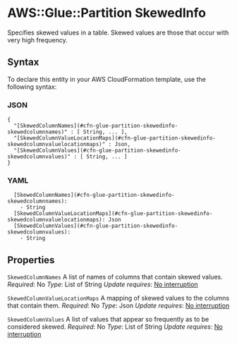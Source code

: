 # AWS::Glue::Partition SkewedInfo<a name="aws-properties-glue-partition-skewedinfo"></a>

Specifies skewed values in a table\. Skewed values are those that occur with very high frequency\.

## Syntax<a name="aws-properties-glue-partition-skewedinfo-syntax"></a>

To declare this entity in your AWS CloudFormation template, use the following syntax:

### JSON<a name="aws-properties-glue-partition-skewedinfo-syntax.json"></a>

```
{
  "[SkewedColumnNames](#cfn-glue-partition-skewedinfo-skewedcolumnnames)" : [ String, ... ],
  "[SkewedColumnValueLocationMaps](#cfn-glue-partition-skewedinfo-skewedcolumnvaluelocationmaps)" : Json,
  "[SkewedColumnValues](#cfn-glue-partition-skewedinfo-skewedcolumnvalues)" : [ String, ... ]
}
```

### YAML<a name="aws-properties-glue-partition-skewedinfo-syntax.yaml"></a>

```
  [SkewedColumnNames](#cfn-glue-partition-skewedinfo-skewedcolumnnames):
    - String
  [SkewedColumnValueLocationMaps](#cfn-glue-partition-skewedinfo-skewedcolumnvaluelocationmaps): Json
  [SkewedColumnValues](#cfn-glue-partition-skewedinfo-skewedcolumnvalues):
    - String
```

## Properties<a name="aws-properties-glue-partition-skewedinfo-properties"></a>

`SkewedColumnNames`  <a name="cfn-glue-partition-skewedinfo-skewedcolumnnames"></a>
A list of names of columns that contain skewed values\.
*Required*: No
*Type*: List of String
*Update requires*: [No interruption](https://docs.aws.amazon.com/AWSCloudFormation/latest/UserGuide/using-cfn-updating-stacks-update-behaviors.html#update-no-interrupt)

`SkewedColumnValueLocationMaps`  <a name="cfn-glue-partition-skewedinfo-skewedcolumnvaluelocationmaps"></a>
A mapping of skewed values to the columns that contain them\.
*Required*: No
*Type*: Json
*Update requires*: [No interruption](https://docs.aws.amazon.com/AWSCloudFormation/latest/UserGuide/using-cfn-updating-stacks-update-behaviors.html#update-no-interrupt)

`SkewedColumnValues`  <a name="cfn-glue-partition-skewedinfo-skewedcolumnvalues"></a>
A list of values that appear so frequently as to be considered skewed\.
*Required*: No
*Type*: List of String
*Update requires*: [No interruption](https://docs.aws.amazon.com/AWSCloudFormation/latest/UserGuide/using-cfn-updating-stacks-update-behaviors.html#update-no-interrupt)
